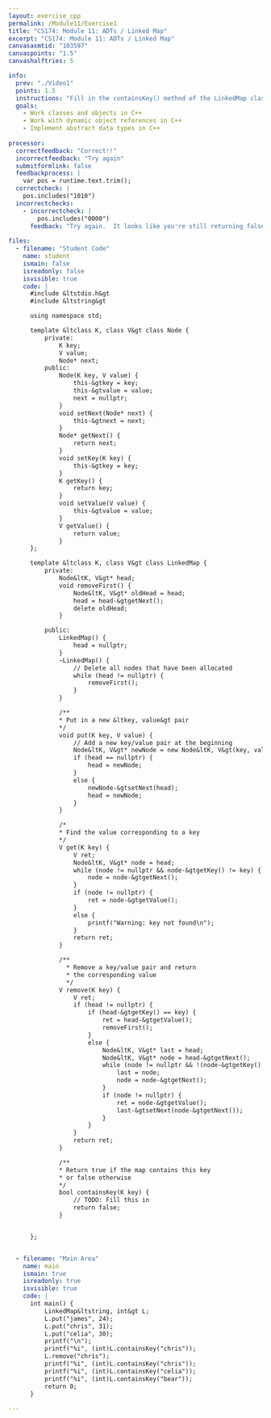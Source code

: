 ```yaml
---
layout: exercise_cpp
permalink: /Module11/Exercise1
title: "CS174: Module 11: ADTs / Linked Map"
excerpt: "CS174: Module 11: ADTs / Linked Map"
canvasasmtid: "103597"
canvaspoints: "1.5"
canvashalftries: 5

info:
  prev: "./Video1"
  points: 1.5
  instructions: "Fill in the containsKey() method of the LinkedMap class.  Hint: Most of what you need is already in the get method, so you can just copy that code over and re-arrange it a bit."
  goals:
    - Work classes and objects in C++
    - Work with dynamic object references in C++
    - Implement abstract data types in C++
    
processor:  
  correctfeedback: "Correct!!" 
  incorrectfeedback: "Try again"
  submitformlink: false
  feedbackprocess: | 
    var pos = runtime.text.trim();
  correctcheck: |
    pos.includes("1010")
  incorrectchecks:
    - incorrectcheck: |
        pos.includes("0000")
      feedback: "Try again.  It looks like you're still returning false for all containsKey queries."
 
files:
  - filename: "Student Code"
    name: student
    ismain: false
    isreadonly: false
    isvisible: true
    code: | 
      #include &ltstdio.h&gt
      #include &ltstring&gt

      using namespace std;

      template &ltclass K, class V&gt class Node {
          private:
              K key;
              V value;
              Node* next;
          public:
              Node(K key, V value) {
                  this-&gtkey = key;
                  this-&gtvalue = value;
                  next = nullptr;
              }
              void setNext(Node* next) {
                  this-&gtnext = next;
              }
              Node* getNext() {
                  return next;
              }
              void setKey(K key) {
                  this-&gtkey = key;
              }
              K getKey() {
                  return key;
              }
              void setValue(V value) {
                  this-&gtvalue = value;
              }
              V getValue() {
                  return value;
              }
      };

      template &ltclass K, class V&gt class LinkedMap {
          private:
              Node&ltK, V&gt* head;
              void removeFirst() {
                  Node&ltK, V&gt* oldHead = head;
                  head = head-&gtgetNext();
                  delete oldHead;
              }

          public:
              LinkedMap() {
                  head = nullptr;
              }
              ~LinkedMap() {
                  // Delete all nodes that have been allocated
                  while (head != nullptr) {
                      removeFirst();
                  }
              }

              /**
              * Put in a new &ltkey, value&gt pair
              */
              void put(K key, V value) {
                  // Add a new key/value pair at the beginning
                  Node&ltK, V&gt* newNode = new Node&ltK, V&gt(key, value);
                  if (head == nullptr) {
                      head = newNode;
                  }
                  else {
                      newNode-&gtsetNext(head);
                      head = newNode;
                  }
              }

              /* 
              * Find the value corresponding to a key
              */
              V get(K key) {
                  V ret;
                  Node&ltK, V&gt* node = head;
                  while (node != nullptr && node-&gtgetKey() != key) {
                      node = node-&gtgetNext();
                  }
                  if (node != nullptr) {
                      ret = node-&gtgetValue();
                  }
                  else {
                      printf("Warning: key not found\n");
                  }
                  return ret;
              }

              /**
                * Remove a key/value pair and return
                * the corresponding value
                */
              V remove(K key) {
                  V ret;
                  if (head != nullptr) {
                      if (head-&gtgetKey() == key) {
                          ret = head-&gtgetValue();
                          removeFirst();
                      }
                      else {
                          Node&ltK, V&gt* last = head;
                          Node&ltK, V&gt* node = head-&gtgetNext();
                          while (node != nullptr && !(node-&gtgetKey() == key)) {
                              last = node;
                              node = node-&gtgetNext();
                          } 
                          if (node != nullptr) {
                              ret = node-&gtgetValue();
                              last-&gtsetNext(node-&gtgetNext());
                          }
                      }
                  }
                  return ret;
              }

              /**
              * Return true if the map contains this key
              * or false otherwise
              */
              bool containsKey(K key) {
                  // TODO: Fill this in
                  return false;
              }


      };


  - filename: "Main Area"
    name: main
    ismain: true
    isreadonly: true
    isvisible: true
    code: | 
      int main() {
          LinkedMap&ltstring, int&gt L;
          L.put("james", 24);
          L.put("chris", 31);
          L.put("celia", 30);
          printf("\n");
          printf("%i", (int)L.containsKey("chris"));
          L.remove("chris");
          printf("%i", (int)L.containsKey("chris"));
          printf("%i", (int)L.containsKey("celia"));
          printf("%i", (int)L.containsKey("bear"));
          return 0;
      }
        
---
```

